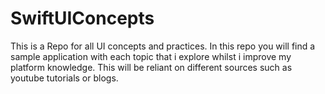 # SwiftUIConcepts

This is a Repo for all UI concepts and practices.
In this repo you will find a sample application with each topic that i explore whilst i improve my platform knowledge.
This will be reliant on different sources such as youtube tutorials or blogs.
